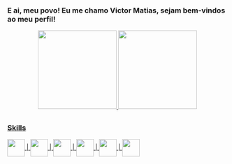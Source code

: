 ### E ai, meu povo! Eu me chamo Victor Matias, sejam bem-vindos ao meu perfil!

<div align="center">
  <a href="https://github.com/rafaballerini">
  <img height="180em" src="https://github-readme-stats.vercel.app/api?username=victormatia&show_icons=true&bg_color=151a22&border_color=151a22&include_all_commits=true&count_private=true"/>
  <img height="180em" src="https://github-readme-stats.vercel.app/api/top-langs/?username=victormatia&layout=compact&langs_count=7&bg_color=151a22&border_color=151a22"/>
</div>
  
  ##
  ### Skills
  <div>
    <img align="center" width="40px" heigth="40px" src="https://cdn.jsdelivr.net/gh/devicons/devicon/icons/html5/html5-original.svg" >
    |
    <img align="center" width="40px" heigth="40px" src="https://cdn.jsdelivr.net/gh/devicons/devicon/icons/css3/css3-original.svg" >
    |
    <img align="center" width="40px" heigth="40px" src="https://cdn.jsdelivr.net/gh/devicons/devicon/icons/javascript/javascript-plain.svg" />
    |
    <img align="center" width="40px" heigth="40px" src="https://cdn.jsdelivr.net/gh/devicons/devicon/icons/jest/jest-plain.svg" />
    |
    <img align="center" width="40px" heigth="40px" src="https://cdn.jsdelivr.net/gh/devicons/devicon/icons/react/react-original.svg" />
    |
    <img align="center" width="40px" heigth="40px" src="https://cdn.jsdelivr.net/gh/devicons/devicon/icons/redux/redux-original.svg" />
  </div>
          
